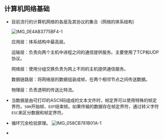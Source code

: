 ## 计算机网络基础

* 目前流行的计算机网络的各层及其协议的集合（网络的体系结构）

  ![IMG_0E4AB3775BF4-1](https://1162210866.oss-cn-beijing.aliyuncs.com/uPic/IMG_0E4AB3775BF4-1.jpeg)

  

  应用层：体系结构中最高层。

  运输层：负责向两个主机中进程之间的通信提供服务。主要使用了TCP和UDP协议。

  网络层：使用分组交换负责为网上不同的主机提供通信服务。

  数据链路层：将网络层的数据组装成帧，在两个相邻节点之间传送数据。

  物理层：负责透明的传送比特流。

* 当数据是由可打印的ASCII码组成的文本文件时，帧定界可以使用特殊的帧定界符。`SOH`开始帧、`EOT`结束帧。如果传输的数据存在帧定界符，通过转义字符`ESC`来区分数据和帧定界符。

* 循环冗余检验原理。
  ![IMG_058CB781B01A-1](https://1162210866.oss-cn-beijing.aliyuncs.com/uPic/IMG_058CB781B01A-1.jpeg)

* 